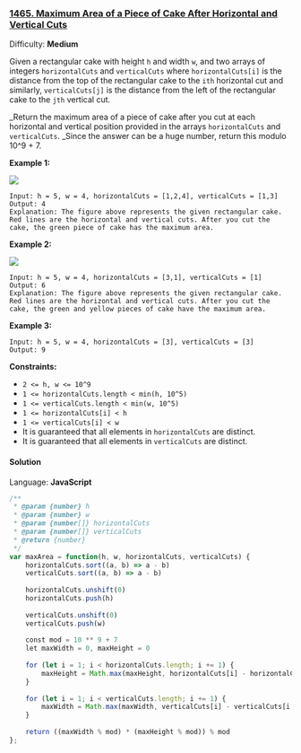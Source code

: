### [1465\. Maximum Area of a Piece of Cake After Horizontal and Vertical Cuts](https://leetcode.com/problems/maximum-area-of-a-piece-of-cake-after-horizontal-and-vertical-cuts/)

Difficulty: **Medium**


Given a rectangular cake with height `h` and width `w`, and two arrays of integers `horizontalCuts` and `verticalCuts` where `horizontalCuts[i]` is the distance from the top of the rectangular cake to the `ith` horizontal cut and similarly, `verticalCuts[j]` is the distance from the left of the rectangular cake to the `jth` vertical cut.

_Return the maximum area of a piece of cake after you cut at each horizontal and vertical position provided in the arrays `horizontalCuts` and `verticalCuts`. _Since the answer can be a huge number, return this modulo 10^9 + 7.

**Example 1:**

![](https://assets.leetcode.com/uploads/2020/05/14/leetcode_max_area_2.png)

```
Input: h = 5, w = 4, horizontalCuts = [1,2,4], verticalCuts = [1,3]
Output: 4 
Explanation: The figure above represents the given rectangular cake. Red lines are the horizontal and vertical cuts. After you cut the cake, the green piece of cake has the maximum area.
```

**Example 2:**

**![](https://assets.leetcode.com/uploads/2020/05/14/leetcode_max_area_3.png)**

```
Input: h = 5, w = 4, horizontalCuts = [3,1], verticalCuts = [1]
Output: 6
Explanation: The figure above represents the given rectangular cake. Red lines are the horizontal and vertical cuts. After you cut the cake, the green and yellow pieces of cake have the maximum area.
```

**Example 3:**

```
Input: h = 5, w = 4, horizontalCuts = [3], verticalCuts = [3]
Output: 9
```

**Constraints:**

*   `2 <= h, w <= 10^9`
*   `1 <= horizontalCuts.length < min(h, 10^5)`
*   `1 <= verticalCuts.length < min(w, 10^5)`
*   `1 <= horizontalCuts[i] < h`
*   `1 <= verticalCuts[i] < w`
*   It is guaranteed that all elements in `horizontalCuts` are distinct.
*   It is guaranteed that all elements in `verticalCuts` are distinct.


#### Solution

Language: **JavaScript**

```javascript
/**
 * @param {number} h
 * @param {number} w
 * @param {number[]} horizontalCuts
 * @param {number[]} verticalCuts
 * @return {number}
 */
var maxArea = function(h, w, horizontalCuts, verticalCuts) {
    horizontalCuts.sort((a, b) => a - b)
    verticalCuts.sort((a, b) => a - b)
    
    horizontalCuts.unshift(0)
    horizontalCuts.push(h)
​
    verticalCuts.unshift(0)
    verticalCuts.push(w)
    
    const mod = 10 ** 9 + 7
    let maxWidth = 0, maxHeight = 0
    
    for (let i = 1; i < horizontalCuts.length; i += 1) {
        maxHeight = Math.max(maxHeight, horizontalCuts[i] - horizontalCuts[i - 1])
    }
    
    for (let i = 1; i < verticalCuts.length; i += 1) {
        maxWidth = Math.max(maxWidth, verticalCuts[i] - verticalCuts[i - 1])
    }
    
    return ((maxWidth % mod) * (maxHeight % mod)) % mod
};
```